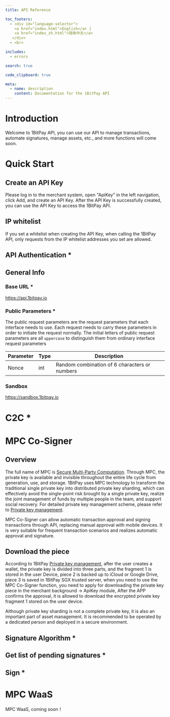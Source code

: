 ```yaml
---
title: API Reference

toc_footers:
  - <div id="language-selector">
    <a href="index.html">English</a> |
    <a href="index_zh.html">简体中文</a>
   </div>
  - <br>

includes:
  - errors

search: true

code_clipboard: true

meta:
  - name: description
    content: Documentation for the 1BitPay API
---
```


# Introduction

Welcome to 1BitPay API, you can use our API to manage transactions, automate signatures, manage assets, etc., and more functions will come soon.

# Quick Start

## Create an API Key

Please log in to the merchant system, open "ApiKey" in the left navigation, click Add, and create an API Key. After the API Key is successfully created, you can use the API Key to access the 1BitPay API.

## IP whitelist

If you set a whitelist when creating the API Key, when calling the 1BitPay API, only requests from the IP whitelist addresses you set are allowed.

## API Authentication *

## General Info

### Base URL *

  https://api.1bitpay.io

### Public Parameters *

The public request parameters are the request parameters that each interface needs to use. Each request needs to carry these parameters in order to initiate the request normally. The initial letters of public request parameters are all `uppercase` to distinguish them from ordinary interface request parameters

Parameter | Type | Description
--------- | ----------- | -----------
Nonce | int  | Random combination of 6 characters or numbers

### Sandbox  

  https://sandbox.1bitpay.io

# C2C  *



# MPC Co-Signer

## Overview

  The full name of MPC is [Secure Multi-Party Computation](https://en.wikipedia.org/wiki/Secure_multi-party_computation). Through MPC, the private key is available and invisible throughout the entire life cycle from generation, use, and storage. 1BitPay uses MPC technology to transform the traditional single private key into distributed private key sharding, which can effectively avoid the single-point risk brought by a single private key, realize the joint management of funds by multiple people in the team, and support social recovery. For detailed private key management scheme, please refer to [Private key management](https://support.1bitpay.io/mpcwallet/key-management).

  MPC Co-Signer can allow automatic transaction approval and signing transactions through API, replacing manual approval with mobile devices. It is very suitable for frequent transaction scenarios and realizes automatic approval and signature.

## Download the piece

  According to 1BitPay [Private key management](https://support.1bitpay.io/mpcwallet/key-management), after the user creates a wallet, the private key is divided into three parts, and the fragment 1 is stored in the user Device, piece 2 is backed up to iCloud or Google Drive, piece 3 is saved in 1BitPay SGX trusted server, when you need to use the MPC Co-Signer function, you need to apply for downloading the private key piece in the merchant background -> ApiKey module, After the APP confirms the approval, it is allowed to download the encrypted private key fragment 1 stored on the user device.


  <aside class="warning">
  Although private key sharding is not a complete private key, it is also an important part of asset management. It is recommended to be operated by a dedicated person and deployed in a secure environment.
  </aside>

## Signature Algorithm *

## Get list of pending signatures *
 
## Sign *


# MPC WaaS

MPC WaaS, coming soon！
